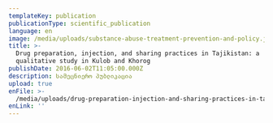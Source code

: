 ```yaml
---
templateKey: publication
publicationType: scientific_publication
language: en
image: /media/uploads/substance-abuse-treatment-prevention-and-policy.jpg
title: >-
  Drug preparation, injection, and sharing practices in Tajikistan: a
  qualitative study in Kulob and Khorog
publishDate: 2016-06-02T11:05:00.000Z
description: სამეცნიერო პუბლიკაცია
upload: true
enFile: >-
  /media/uploads/drug-preparation-injection-and-sharing-practices-in-tajikistan.pdf
enLink: ''
---
```


